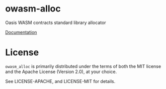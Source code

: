 # owasm-alloc

Oasis WASM contracts standard library allocator

[Documentation](https://paritytech.github.io/pwasm-std/pwasm_alloc/)

# License

`owasm_alloc` is primarily distributed under the terms of both the MIT
license and the Apache License (Version 2.0), at your choice.

See LICENSE-APACHE, and LICENSE-MIT for details.
